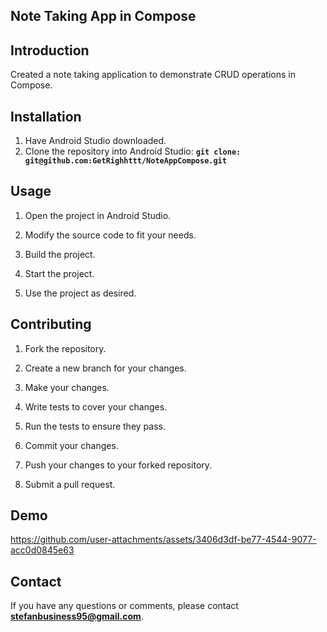 ## **Note Taking App in Compose**

## **Introduction**
Created a note taking application to demonstrate CRUD operations in Compose.

## **Installation**
1. Have Android Studio downloaded.
2. Clone the repository into Android Studio: **`git clone: git@github.com:GetRighhttt/NoteAppCompose.git`**

## **Usage**

1. Open the project in Android Studio.

2. Modify the source code to fit your needs.

3. Build the project.

4. Start the project.

5. Use the project as desired.

## **Contributing**

1. Fork the repository.

2. Create a new branch for your changes.

3. Make your changes.

4. Write tests to cover your changes.

5. Run the tests to ensure they pass.

6. Commit your changes.

7. Push your changes to your forked repository.

8. Submit a pull request.

## **Demo**

https://github.com/user-attachments/assets/3406d3df-be77-4544-9077-acc0d0845e63

## **Contact**

If you have any questions or comments, please contact **stefanbusiness95@gmail.com**.

